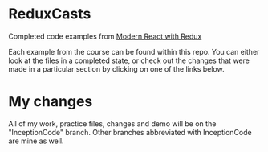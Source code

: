 # ReduxCasts

Completed code examples from [Modern React with Redux](https://udemy.com/react-redux)

Each example from the course can be found within this repo. You can either look at the files in a completed state, or check out the changes that were made in a particular section by clicking on one of the links below.
 # My changes
 All of my work, practice files, changes and demo will be on the "InceptionCode" branch. Other branches abbreviated with InceptionCode are mine as well.